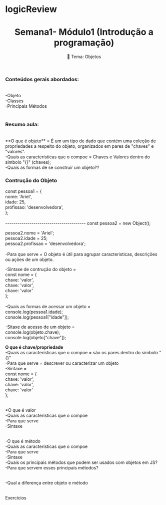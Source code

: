 # logicReview
<h1 align="center">
    <a> Semana1- Módulo1 (Introdução a programação)</a>
</h1>
<p align="center">🚀 Tema: Objetos </p>
<br>
<h3>Conteúdos gerais abordados:</h3><br>
-Objeto<br>
-Classes <br>
-Principais Métodos
<br><br>
<h3>Resumo aula:</h3><br>
**O que é objeto** = É um um tipo de dado que contém uma coleção de propriedades a respeito do objeto, organizados em pares de "chaves" e "valores".
<br>
-Quais as características que o compoe = Chaves e Valores dentro do simbolo "{}" (chaves);
<br>
-Quais as formas de se construir um objeto??
<h3>Contrução do Objeto</h3>
const pessoa1 = {<br>
  nome: 'Ariel',<br>
  idade: 25,<br>
  profissao: 'desenvolvedora',<br>
};<br><br>
----------------------------------------
const pessoa2 = new Object();<br>

pessoa2.nome = 'Ariel';<br>
pessoa2.idade = 25;<br>
pessoa2.profissao = 'desenvolvedora';<br>
<br>
-Para que serve = O objeto é útil para agrupar caracteristicas, descrições ou ações de um objeto.
<br>

-Sintaxe de contrução do objeto = <br>
const nome = {<br>
  chave: 'valor',<br>
  chave: 'valor',<br>
  chave: 'valor'<br>
};
<br><br>
-Quais as formas de acessar um objeto = <br>
console.log(pessoa1.idade); <br>
console.log(pessoa1["idade"]);<br>

-Sitaxe de acesso de um objeto = <br>
console.log(objeto.chave); <br>
console.log(objeto["chave"]);<br>

**O que é chave/propriedade**<br>
-Quais as características que o compoe = são os pares dentro do simbolo "{}"<br>
-Para que serve =  descrever ou caracterizar um objeto<br>
-Sintaxe =<br>
const nome = {<br>
  chave: 'valor',<br>
  chave: 'valor',<br>
  chave: 'valor'<br>
};<br><br>

*O que é valor<br>
-Quais as características que o compoe<br>
-Para que serve<br>
-Sintaxe <br><br>


-O que é método<br>
-Quais as características que o compoe<br>
-Para que serve<br>
-Sintaxe <br>
-Quais os principais métodos que podem ser usados com objetos em JS?<br>
-Para que servem esses principais métodos?<br><br>


-Qual a diferença entre objeto e método<br><br>

Exercícios
